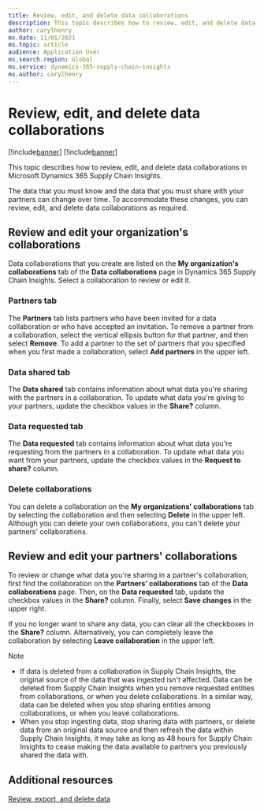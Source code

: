 ```yaml
---
title: Review, edit, and delete data collaborations
description: This topic describes how to review, edit, and delete data collaborations in Microsoft Dynamics 365 Supply Chain Insights.
author: carylhenry
ms.date: 11/01/2021
ms.topic: article
audience: Application User
ms.search.region: Global
ms.service: dynamics-365-supply-chain-insights
ms.author: carylhenry
---
```

# Review, edit, and delete data collaborations

[!include[banner](includes/banner.md)]
[!include[banner](includes/preview-banner.md)]

This topic describes how to review, edit, and delete data collaborations in Microsoft Dynamics 365 Supply Chain Insights.

The data that you must know and the data that you must share with your partners can change over time. To accommodate these changes, you can review, edit, and delete data collaborations as required.

## Review and edit your organization's collaborations

Data collaborations that you create are listed on the **My organization's collaborations** tab of the **Data collaborations** page in Dynamics 365 Supply Chain Insights. Select a collaboration to review or edit it.

### Partners tab

The **Partners** tab lists partners who have been invited for a data collaboration or who have accepted an invitation. To remove a partner from a collaboration, select the vertical ellipsis button for that partner, and then select **Remove**. To add a partner to the set of partners that you specified when you first made a collaboration, select **Add partners** in the upper left.

### Data shared tab

The **Data shared** tab contains information about what data you're sharing with the partners in a collaboration. To update what data you're giving to your partners, update the checkbox values in the **Share?** column.

### Data requested tab

The **Data requested** tab contains information about what data you're requesting from the partners in a collaboration. To update what data you want from your partners, update the checkbox values in the **Request to share?** column.

### Delete collaborations

You can delete a collaboration on the **My organizations' collaborations** tab by selecting the collaboration and then selecting **Delete** in the upper left. Although you can delete your own collaborations, you can't delete your partners' collaborations.

## Review and edit your partners' collaborations

To review or change what data you're sharing in a partner's collaboration, first find the collaboration on the **Partners' collaborations** tab of the **Data collaborations** page. Then, on the **Data requested** tab, update the checkbox values in the **Share?** column. Finally, select **Save changes** in the upper right.

If you no longer want to share any data, you can clear all the checkboxes in the **Share?** column. Alternatively, you can completely leave the collaboration by selecting **Leave collaboration** in the upper left.

> [!NOTE]
> - If data is deleted from a collaboration in Supply Chain Insights, the original source of the data that was ingested isn't affected. Data can be deleted from Supply Chain Insights when you remove requested entities from collaborations, or when you delete collaborations. In a similar way, data can be deleted when you stop sharing entities among collaborations, or when you leave collaborations.
> - When you stop ingesting data, stop sharing data with partners, or delete data from an original data source and then refresh the data within Supply Chain Insights, it may take as long as 48 hours for Supply Chain Insights to cease making the data available to partners you previously shared the data with.

## Additional resources
[Review, export, and delete data](review-export-delete-data.md)
